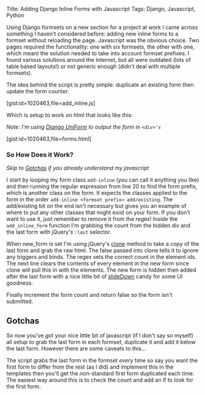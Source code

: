 Title: Adding Django Inline Forms with Javascript
Tags: Django, Javascript, Python

Using Django formsets on a new section for a project at work I came across something I haven't considered before: adding new inline forms to a formset without reloading the page. Javascript was the obvious choice. Two pages required the functionality: one with six formsets, the other with one, which meant the solution needed to take into account formset prefixes. I found various solutions around the Internet, but all were outdated (lots of table based layouts!) or not generic enough (didn't deal with multiple formsets).

The idea behind the script is pretty simple: duplicate an existing form then update the form counter.

[gist:id=1020463,file=add_inline.js]

Which is setup to work on html that looks like this:

_Note: I'm using [Django UniForm][1] to output the form in `<div>'s`_

[gist:id=1020463,file=forms.html]

### So How Does it Work?
_Skip to [Gotchas][2] if you already understand my javascript_

I start by looping my form class `add-inline` (you can call it anything you like) and then running the regular expression from line 20 to find the form prefix, which is another class on the form. It expects the classes applied to the form in the order `add-inline <formset prefix> add/existing`. The add/existing bit on the end isn't necessary but gives you an example of where to put any other classes that might exist on your form. If you don't want to use it, just remember to remove it from the regex! Inside the `add_inline_form` function I'm grabbing the count from the hidden div and the last form with jQuery's `:last` selector.

When new_form is set I'm using jQuery's [clone][3] method to take a copy of the last form and grab the raw html. The false passed into clone tells it to ignore any triggers and binds. The regex sets the correct count in the element ids. The next line clears the contents of every element in the new form since clone will pull this in with the elements. The new form is hidden then added after the last form with a nice little bit of [slideDown][4] candy for some UI goodness.

Finally increment the form count and return false so the form isn't submitted.

<h2 id="gotchas">Gotchas</h2>
So now you've got your nice little bit of javascript (if I don't say so myself) all setup to grab the last form in each formset, duplicate it and add it below the last form. However there are some caveats to this...

The script grabs the last form in the formset _every_ time so say you want the first form to differ from the rest (as I did) and implement this in the templates then you'll get the non-standard first form duplicated each time. The easiest way around this is to check the count and add an if to look for the first form.

[1]: https://github.com/pydanny/django-uni-form
[2]: #gotchas
[3]: http://api.jquery.com/clone/
[4]: http://api.jquery.com/slideDown/

